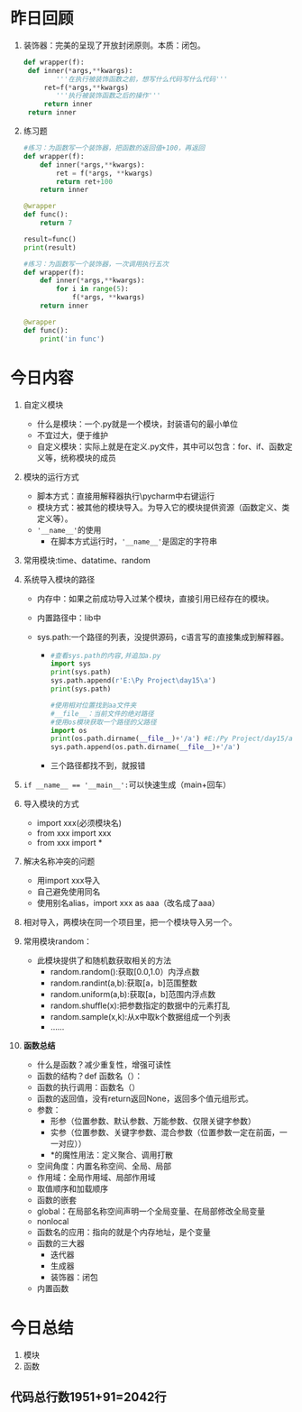 # 昨日回顾

1. 装饰器：完美的呈现了开放封闭原则。本质：闭包。

   ```python
   def wrapper(f):
   	def inner(*args,**kwargs):
           '''在执行被装饰函数之前，想写什么代码写什么代码'''
   		ret=f(*args,**kwargs)
           '''执行被装饰函数之后的操作'''
   		return inner
   	return inner
   ```

2. 练习题

   ```python
   #练习：为函数写一个装饰器，把函数的返回值+100，再返回
   def wrapper(f):
       def inner(*args,**kwargs):
           ret = f(*args, **kwargs)
           return ret+100
       return inner
   
   @wrapper
   def func():
       return 7
   
   result=func()
   print(result)
   ```

   ```python
   #练习：为函数写一个装饰器，一次调用执行五次
   def wrapper(f):
       def inner(*args,**kwargs):
           for i in range(5):
               f(*args, **kwargs)
       return inner
   
   @wrapper
   def func():
       print('in func')
   ```

# 今日内容

1. 自定义模块

   + 什么是模块：一个.py就是一个模块，封装语句的最小单位
   + 不宜过大，便于维护
   + 自定义模块：实际上就是在定义.py文件，其中可以包含：for、if、函数定义等，统称模块的成员

2. 模块的运行方式

   + 脚本方式：直接用解释器执行\pycharm中右键运行
   + 模块方式：被其他的模块导入。为导入它的模块提供资源（函数定义、类定义等）。
   + `'__name__'`的使用
     + 在脚本方式运行时，`'__name__'`是固定的字符串

3. 常用模块:time、datatime、random

4. 系统导入模块的路径

   + 内存中：如果之前成功导入过某个模块，直接引用已经存在的模块。

   + 内置路径中：lib中

   + sys.path:一个路径的列表，没提供源码，c语言写的直接集成到解释器。

     + ```python
       #查看sys.path的内容,并追加a.py
       import sys
       print(sys.path)
       sys.path.append(r'E:\Py Project\day15\a')
       print(sys.path)
       ```

       ```python
       #使用相对位置找到aa文件夹
       #__file__：当前文件的绝对路径
       #使用os模块获取一个路径的父路径
       import os
       print(os.path.dirname(__file__)+'/a') #E:/Py Project/day15/a
       sys.path.append(os.path.dirname(__file__)+'/a')
       ```

     + 三个路径都找不到，就报错

5. `if __name__ == '__main__':`可以快速生成（main+回车）

6. 导入模块的方式

   + import xxx(必须模块名)
   + from xxx import xxx
   + from xxx import *

7. 解决名称冲突的问题

   + 用import xxx导入
   + 自己避免使用同名
   + 使用别名alias，import xxx as aaa（改名成了aaa）

8. 相对导入，两模块在同一个项目里，把一个模块导入另一个。

9. 常用模块random：

   + 此模块提供了和随机数获取相关的方法
     + random.random():获取[0.0,1.0）内浮点数
     + random.randint(a,b):获取[a，b]范围整数
     + random.uniform(a,b):获取[a，b]范围内浮点数
     + random.shuffle(x):把参数指定的数据中的元素打乱
     + random.sample(x,k):从x中取k个数据组成一个列表
     + ……

10. **函数总结**

    + 什么是函数？减少重复性，增强可读性
    + 函数的结构？def 函数名（）：
    + 函数的执行调用：函数名（）
    + 函数的返回值，没有return返回None，返回多个值元组形式。
    + 参数：
      + 形参（位置参数、默认参数、万能参数、仅限关键字参数）
      + 实参（位置参数、关键字参数、混合参数（位置参数一定在前面，一一对应））
      + *的魔性用法：定义聚合、调用打散
    + 空间角度：内置名称空间、全局、局部
    + 作用域：全局作用域、局部作用域
    + 取值顺序和加载顺序
    + 函数的嵌套
    + global：在局部名称空间声明一个全局变量、在局部修改全局变量
    + nonlocal
    + 函数名的应用：指向的就是个内存地址，是个变量
    + 函数的三大器
      + 迭代器
      + 生成器
      + 装饰器：闭包
    + 内置函数

# 今日总结

1. 模块
2. 函数

## 代码总行数1951+91=2042行